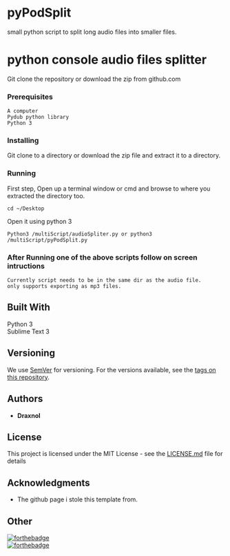# pyPodSplit
small python script to split long audio files into smaller files.
# python console audio files splitter

Git clone the repository or download the zip from github.com
### Prerequisites


```
A computer
Pydub python library
Python 3
```

### Installing
Git clone to a directory or download the zip file and extract it to a directory.
### Running
First step, Open up a terminal window or cmd and browse to where you extracted the directory too.

```
cd ~/Desktop
```

Open it using python 3

```
Python3 /multiScript/audioSpliter.py or python3 /multiScript/pyPodSplit.py 

```
### After Running one of the above scripts follow on screen intructions
```
Currently script needs to be in the same dir as the audio file.
only supports exporting as mp3 files.
```

## Built With
Python 3  
Sublime Text 3

## Versioning

We use [SemVer](http://semver.org/) for versioning. For the versions available, see the [tags on this repository](https://github.com/your/project/tags). 

## Authors

* **Draxnol**

## License

This project is licensed under the MIT License - see the [LICENSE.md](LICENSE.md) file for details

## Acknowledgments

* The github page i stole this template from.
## Other
[![forthebadge](http://forthebadge.com/images/badges/uses-badges.svg)](http://forthebadge.com)  
[![forthebadge](http://forthebadge.com/images/badges/built-with-resentment.svg)](http://forthebadge.com)
